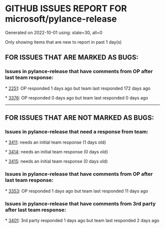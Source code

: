 
# GITHUB ISSUES REPORT FOR microsoft/pylance-release


Generated on 2022-10-01 using: stale=30, all=0


Only showing items that are new to report in past 1 day(s)


## FOR ISSUES THAT ARE MARKED AS BUGS:


### Issues in pylance-release that have comments from OP after last team response:


\* [2251](https://github.com/microsoft/pylance-release/issues/2251 "Sphinx Style Docsting Rendering Feature"): OP responded 1 days ago but team last responded 172 days ago

\* [3376](https://github.com/microsoft/pylance-release/issues/3376 "Alternative syntax for unions requires Python 3.10 or newer error ... but only in Jupyter notebooks"): OP responded 0 days ago but team last responded 0 days ago

---

## FOR ISSUES THAT ARE NOT MARKED AS BUGS:


### Issues in pylance-release that need a response from team:


\* [3411](https://github.com/microsoft/pylance-release/issues/3411 "Allow specifying a pyrightconfig path"): needs an initial team response (1 days old)

\* [3414](https://github.com/microsoft/pylance-release/issues/3414 "OpenCV contrib modules not found"): needs an initial team response (0 days old)

\* [3415](https://github.com/microsoft/pylance-release/issues/3415 "fails to download version 2022.9.40 event manually"): needs an initial team response (0 days old)

### Issues in pylance-release that have comments from OP after last team response:


\* [3353](https://github.com/microsoft/pylance-release/issues/3353 "Quick Fix not working for local imports"): OP responded 1 days ago but team last responded 11 days ago

### Issues in pylance-release that have comments from 3rd party after last team response:


\* [3401](https://github.com/microsoft/pylance-release/issues/3401 "Bug on Pylance 2022.9.40 (released Sept 28, 2022)"): 3rd party responded 1 days ago but team last responded 2 days ago
